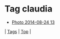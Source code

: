 <!--
title: Tag claudia
date: 2020-06-28T15:00:41.320Z
tags:
-->
# Tag claudia

 * [Photo 2014-08-24 13](95636419257.md)

| [Tags](tags.md) | [Top](index.md) |
